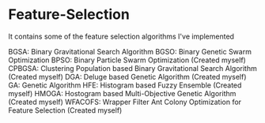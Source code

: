 # Feature-Selection
It contains some of the feature selection algorithms I've implemented

BGSA: Binary Gravitational Search Algorithm
BGSO: Binary Genetic Swarm Optimization 
BPSO: Binary Particle Swarm Optimization (Created myself)
CPBGSA: Clustering Population based Binary Gravitational Search Algorithm (Created myself)
DGA: Deluge based Genetic Algorithm (Created myself)
GA: Genetic Algorithm
HFE: Histogram based Fuzzy Ensemble (Created myself)
HMOGA: Hostogram based Multi-Objective Genetic Algorithm (Created myself)
WFACOFS: Wrapper Filter Ant Colony Optimization for Feature Selection (Created myself)
